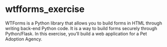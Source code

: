 # wtfforms_exercise
WTForms is a Python library that allows you to build forms in HTML through writing back-end Python code. It is a way to build forms securely through Python/Flask. In this exercise, you’ll build a web application for a Pet Adoption Agency.
